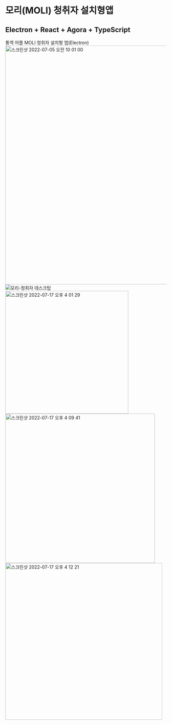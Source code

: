 # 모리(MOLI) 청취자 설치형앱

## Electron + React + Agora + TypeScript

통역 어플 MOLI 청취자 설치형 앱(Electron)
<img width="747" alt="스크린샷 2022-07-05 오전 10 01 00" src="https://user-images.githubusercontent.com/25785760/179478237-22196f2c-6259-4fb9-94ae-8f5d8662f061.png">
![모리-청취자 데스크탑](https://user-images.githubusercontent.com/25785760/179478270-c69a5a88-ce9d-4e6c-ba94-93d585082d93.png)
<img width="384" alt="스크린샷 2022-07-17 오후 4 01 29" src="https://user-images.githubusercontent.com/25785760/179478498-cf0cc595-927e-4e89-9580-e1e55efeb065.png">
<img width="467" alt="스크린샷 2022-07-17 오후 4 09 41" src="https://user-images.githubusercontent.com/25785760/179478455-8f72e96c-b7d6-4d62-9658-a44304e307d6.png">
<img width="490" alt="스크린샷 2022-07-17 오후 4 12 21" src="https://user-images.githubusercontent.com/25785760/179478430-c9ae56ae-2ac0-403e-bf52-07d5b5447910.png">

